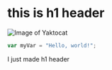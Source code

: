 # this is h1 header

![Image of Yaktocat](https://octodex.github.com/images/yaktocat.png)


``` javascript
var myVar = "Hello, world!";
```

I just made h1 header
